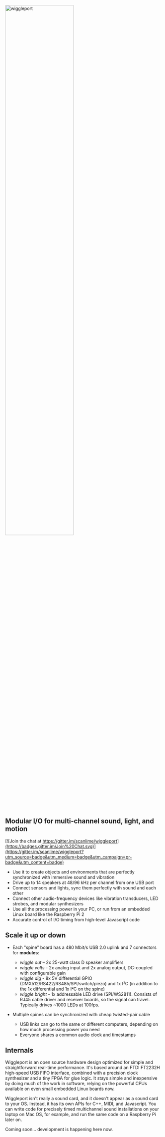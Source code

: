 <img alt="wiggleport" src="https://raw.githubusercontent.com/scanlime/wiggleport/master/doc/wiggleport-wordmark.png" width="66%">

Modular I/O for multi-channel sound, light, and motion
------------------------------------------------------

[![Join the chat at https://gitter.im/scanlime/wiggleport](https://badges.gitter.im/Join%20Chat.svg)](https://gitter.im/scanlime/wiggleport?utm_source=badge&utm_medium=badge&utm_campaign=pr-badge&utm_content=badge)

* Use it to create objects and environments that are perfectly synchronized with immersive sound and vibration
* Drive up to 14 speakers at 48/96 kHz per channel from one USB port
* Connect sensors and lights, sync them perfectly with sound and each other
* Connect other audio-frequency devices like vibration transducers, LED strobes, and modular synthesizers
* Use all the processing power in your PC, or run from an embedded Linux board like the Raspberry Pi 2
* Accurate control of I/O timing from high-level Javascript code


Scale it up or down
-------------------

* Each "spine" board has a 480 Mbit/s USB 2.0 uplink and 7 connectors for **modules**:
  * *wiggle out* – 2x 25-watt class D speaker amplifiers
  * *wiggle volts* - 2x analog input and 2x analog output, DC-coupled with configurable gain
  * *wiggle dig* - 8x 5V differential GPIO (DMX512/RS422/RS485/SPI/switch/piezo) and 1x I²C (in addition to the 1x differential and 1x I²C on the spine)
  * *wiggle bright* - 1x addressable LED drive (SPI/WS2811). Consists of RJ45 cable driver and receiver boards, so the signal can travel. Typically drives ~1000 LEDs at 100fps.

* Multiple spines can be synchronized with cheap twisted-pair cable
  * USB links can go to the same or different computers, depending on how much processing power you need
  * Everyone shares a common audio clock and timestamps

Internals
---------

Wiggleport is an open source hardware design optimized for simple and straightforward real-time performance. It's based around an FTDI FT2232H high-speed USB FIFO interface, combined with a precision clock synthesizer and a tiny FPGA for glue logic. It stays simple and inexpensive by doing much of the work in software, relying on the powerful CPUs available on even small embedded Linux boards now.

Wiggleport isn't really a sound card, and it doesn't appear as a sound card to your OS. Instead, it has its own APIs for C++, MIDI, and Javascript. You can write code for precisely timed multichannel sound installations on your laptop on Mac OS, for example, and run the same code on a Raspberry Pi later on.

Coming soon... development is happening here now.
